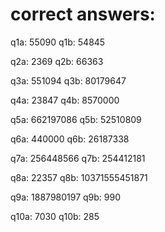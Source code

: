 # correct answers:
q1a: 55090
q1b: 54845

q2a: 2369
q2b: 66363

q3a: 551094
q3b: 80179647

q4a: 23847
q4b: 8570000

q5a: 662197086
q5b: 52510809

q6a: 440000
q6b: 26187338

q7a: 256448566
q7b: 254412181

q8a: 22357
q8b: 10371555451871

q9a: 1887980197
q9b: 990

q10a: 7030
q10b: 285

